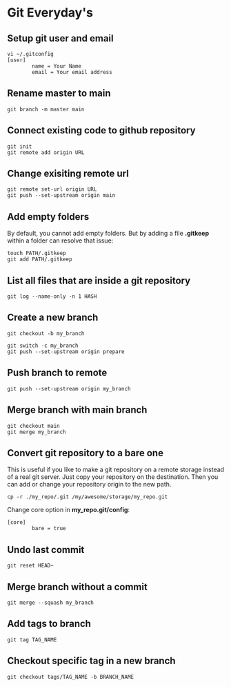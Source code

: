 # Git Everyday's

Setup git user and email
---

```
vi ~/.gitconfig 
[user]
        name = Your Name
        email = Your email address
```

Rename master to main
---

```
git branch -m master main
```

Connect existing code to github repository
---

```
git init
git remote add origin URL
```

Change exisiting remote url
---

```
git remote set-url origin URL
git push --set-upstream origin main
```

Add empty folders
---

By default, you cannot add empty folders. But by adding a file __.gitkeep__ within a folder can resolve that issue:

```
touch PATH/.gitkeep
git add PATH/.gitkeep
```

List all files that are inside a git repository
---

```
git log --name-only -n 1 HASH
```

Create a new branch
---

```
git checkout -b my_branch
```

```
git switch -c my_branch
git push --set-upstream origin prepare
```

Push branch to remote
---

```
git push --set-upstream origin my_branch
```


Merge branch with main branch
---

```
git checkout main
git merge my_branch
```

Convert git repository to a bare one
---

This is useful if you like to make a git repository on a remote storage instead of a real git server. Just copy your repository on the destination. Then you can add or change your repository origin to the new path.

```
cp -r ./my_repo/.git /my/awesome/storage/my_repo.git
```

Change core option in __my_repo.git/config__:

```
[core]
        bare = true
```

Undo last commit
---

```
git reset HEAD~
```

Merge branch without a commit
---

```
git merge --squash my_branch
```

Add tags to branch
---

```
git tag TAG_NAME
```

## Checkout specific tag in a new branch

```
git checkout tags/TAG_NAME -b BRANCH_NAME
```